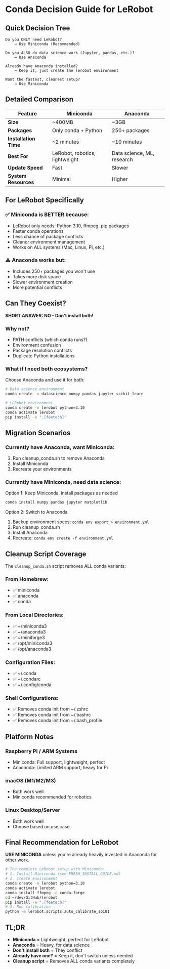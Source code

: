 # Conda Decision Guide for LeRobot

## Quick Decision Tree

```
Do you ONLY need LeRobot?
    → Use Miniconda (Recommended)

Do you ALSO do data science work (Jupyter, pandas, etc.)?
    → Use Anaconda

Already have Anaconda installed?
    → Keep it, just create the lerobot environment

Want the fastest, cleanest setup?
    → Use Miniconda
```

## Detailed Comparison

| Feature | Miniconda | Anaconda |
|---------|-----------|----------|
| **Size** | ~400MB | ~3GB |
| **Packages** | Only conda + Python | 250+ packages |
| **Installation Time** | ~2 minutes | ~10 minutes |
| **Best For** | LeRobot, robotics, lightweight | Data science, ML, research |
| **Update Speed** | Fast | Slower |
| **System Resources** | Minimal | Higher |

## For LeRobot Specifically

### ✅ Miniconda is BETTER because:
- LeRobot only needs: Python 3.10, ffmpeg, pip packages
- Faster conda operations
- Less chance of package conflicts
- Cleaner environment management
- Works on ALL systems (Mac, Linux, Pi, etc.)

### ⚠️ Anaconda works but:
- Includes 250+ packages you won't use
- Takes more disk space
- Slower environment creation
- More potential conflicts

## Can They Coexist?

**SHORT ANSWER: NO - Don't install both!**

### Why not?
- PATH conflicts (which conda runs?)
- Environment confusion
- Package resolution conflicts
- Duplicate Python installations

### What if I need both ecosystems?
Choose Anaconda and use it for both:
```bash
# Data science environment
conda create -n datascience numpy pandas jupyter scikit-learn

# LeRobot environment  
conda create -n lerobot python=3.10
conda activate lerobot
pip install -e ".[feetech]"
```

## Migration Scenarios

### Currently have Anaconda, want Miniconda:
1. Run cleanup_conda.sh to remove Anaconda
2. Install Miniconda
3. Recreate your environments

### Currently have Miniconda, need data science:
Option 1: Keep Miniconda, install packages as needed
```bash
conda install numpy pandas jupyter matplotlib
```

Option 2: Switch to Anaconda
1. Backup environment specs: `conda env export > environment.yml`
2. Run cleanup_conda.sh
3. Install Anaconda
4. Recreate: `conda env create -f environment.yml`

## Cleanup Script Coverage

The `cleanup_conda.sh` script removes ALL conda variants:

### From Homebrew:
- ✅ miniconda
- ✅ anaconda
- ✅ conda

### From Local Directories:
- ✅ ~/miniconda3
- ✅ ~/anaconda3
- ✅ ~/miniforge3
- ✅ /opt/miniconda3
- ✅ /opt/anaconda3

### Configuration Files:
- ✅ ~/.conda
- ✅ ~/.condarc
- ✅ ~/.config/conda

### Shell Configurations:
- ✅ Removes conda init from ~/.zshrc
- ✅ Removes conda init from ~/.bashrc
- ✅ Removes conda init from ~/.bash_profile

## Platform Notes

### Raspberry Pi / ARM Systems
- Miniconda: Full support, lightweight, perfect
- Anaconda: Limited ARM support, heavy for Pi

### macOS (M1/M2/M3)
- Both work well
- Miniconda recommended for robotics

### Linux Desktop/Server
- Both work well
- Choose based on use case

## Final Recommendation for LeRobot

**USE MINICONDA** unless you're already heavily invested in Anaconda for other work.

```bash
# The complete LeRobot setup with Miniconda:
# 1. Install Miniconda (see FRESH_INSTALL_GUIDE.md)
# 2. Create environment
conda create -n lerobot python=3.10
conda activate lerobot
conda install ffmpeg -c conda-forge
cd ~/dev/GitHub/lerobot
pip install -e ".[feetech]"
# 3. Run calibration
python -m lerobot.scripts.auto_calibrate_so101
```

## TL;DR

- **Miniconda** = Lightweight, perfect for LeRobot
- **Anaconda** = Heavy, for data science
- **Don't install both** = They conflict
- **Already have one?** = Keep it, don't switch unless needed
- **Cleanup script** = Removes ALL conda variants completely